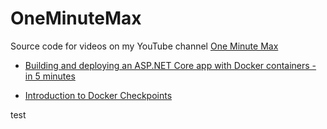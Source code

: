# OneMinuteMax
Source code for videos on my YouTube channel [One Minute Max](https://www.youtube.com/channel/UC75HhVM8vW-tekXtan94usg)

* [Building and deploying an ASP.NET Core app with Docker containers - in 5 minutes](https://www.youtube.com/playlist?list=PLt6J4vns3HFo4mbLhoYYK0dyre2ST7Oy1)

* [Introduction to Docker Checkpoints](https://www.youtube.com/playlist?list=PLt6J4vns3HFqqv9eBjpmdnlzZU6vlQnZ2)


test
